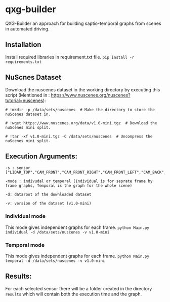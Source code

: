 # qxg-builder
QXG-Builder an approach for building saptio-temporal graphs from scenes in automated driving.
## Installation
Install required libraries in requirement.txt file.
```pip install -r requirements.txt```
## NuScnes Dataset
Download the nuscenes dataset in the working directory by executing this script (Mentioned in : https://www.nuscenes.org/nuscenes?tutorial=nuscenes):
```
# !mkdir -p /data/sets/nuscenes  # Make the directory to store the nuScenes dataset in.

# !wget https://www.nuscenes.org/data/v1.0-mini.tgz  # Download the nuScenes mini split.

# !tar -xf v1.0-mini.tgz -C /data/sets/nuscenes  # Uncompress the nuScenes mini split.
```
## Execution Arguments:
``` 
-s : sensor ["LIDAR_TOP","CAM_FRONT","CAM_FRONT_RIGHT","CAM_FRONT_LEFT","CAM_BACK","CAM_BACK_RIGHT","CAM_BACK_LEFT"]

-mode : indivudal or temporal (Individual is for seprate frame by frame graphs, Temporal is the graph for the whole scene)

-d: dataroot of the downloaded dataset 

-v: version of the dataset (v1.0-mini)
``` 

### Individual mode
This mode gives independent graphs for each frame.
```python Main.py individual -d /data/sets/nuscenes -v v1.0-mini```
### Temporal mode
This mode gives independent graphs for each frame.
```python Main.py temporal -d /data/sets/nuscenes -v v1.0-mini```

## Results:
For each selected sensor there will be a folder created in the directory ```results``` which will contain both the execution time and the graph.
